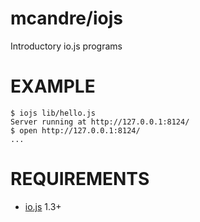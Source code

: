 # mcandre/iojs

Introductory io.js programs

# EXAMPLE

```
$ iojs lib/hello.js 
Server running at http://127.0.0.1:8124/
$ open http://127.0.0.1:8124/
...
```

# REQUIREMENTS

* [io.js](https://iojs.org/) 1.3+
